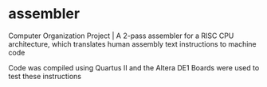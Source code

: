 # assembler
Computer Organization Project | A 2-pass assembler for a RISC CPU architecture, which translates human assembly text instructions to machine code

Code was compiled using Quartus II and the Altera DE1 Boards were used to test these instructions
